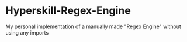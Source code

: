# Hyperskill-Regex-Engine
My personal implementation of a manually made "Regex Engine" without using any imports
